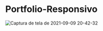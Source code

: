 # Portfolio-Responsivo

![Captura de tela de 2021-09-09 20-42-32](https://user-images.githubusercontent.com/27355729/132777393-9d661f6f-daa8-435c-82cf-a0149d486cc6.png)
